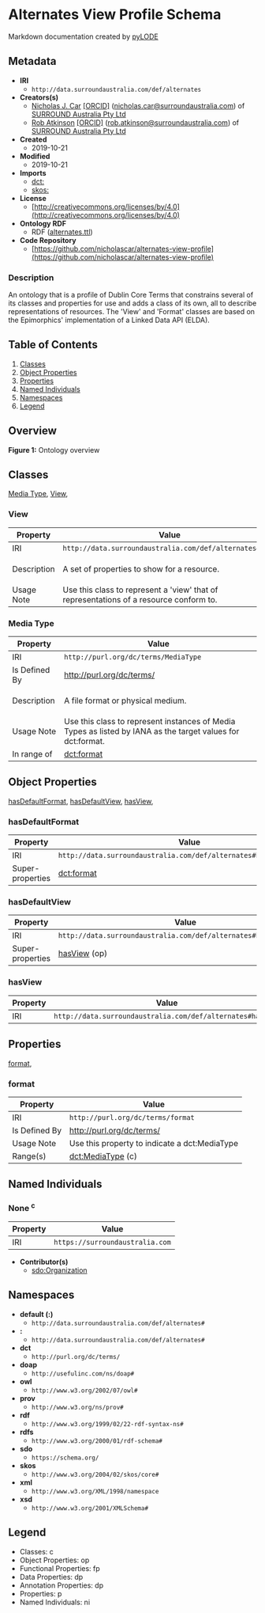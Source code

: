 # Alternates View Profile Schema
Markdown documentation created by [pyLODE](http://github.com/rdflib/pyLODE)


## Metadata
* **IRI**
  * `http://data.surroundaustralia.com/def/alternates`
* **Creators(s)**
  * [Nicholas J. Car](https://orcid.org/0000-0002-8742-7730)
    [[ORCID]](https://orcid.org/0000-0002-8742-7730)
    (<nicholas.car@surroundaustralia.com></a>) of [SURROUND Australia Pty Ltd](https://surroundaustralia.com)
  * [Rob Atkinson](https://orcid.org/0000-0002-7878-2693)
    [[ORCID]](https://orcid.org/0000-0002-7878-2693)
    (<rob.atkinson@surroundaustralia.com></a>) of [SURROUND Australia Pty Ltd](https://surroundaustralia.com)
* **Created**
  * 2019-10-21
* **Modified**
  * 2019-10-21
* **Imports**
  * [dct:](http://purl.org/dc/terms/)
  * [skos:](http://www.w3.org/2004/02/skos/core#)
* **License**
  * [http://creativecommons.org/licenses/by/4.0](http://creativecommons.org/licenses/by/4.0)
* **Ontology RDF**
  * RDF ([alternates.ttl](turtle))
* **Code Repository**
  * [https://github.com/nicholascar/alternates-view-profile](https://github.com/nicholascar/alternates-view-profile)
### Description
<p>An ontology that is a profile of Dublin Core Terms that constrains several of its classes and properties for use and adds a class of its own, all to describe representations of resources. The 'View' and 'Format' classes are based on the Epimorphics' implementation of a Linked Data API (ELDA).</p>

## Table of Contents
1. [Classes](#classes)
1. [Object Properties](#objectproperties)
1. [Properties](#properties)
1. [Named Individuals](#namedindividuals)
1. [Namespaces](#namespaces)
1. [Legend](#legend)


## Overview

**Figure 1:** Ontology overview
## Classes
[Media Type](#MediaType),
[View](#View),
### View
Property | Value
--- | ---
IRI | `http://data.surroundaustralia.com/def/alternates#View`
Description | <p>A set of properties to show for a resource.</p>
Usage Note | Use this class to represent a 'view' that of representations of a resource conform to.
### Media Type
Property | Value
--- | ---
IRI | `http://purl.org/dc/terms/MediaType`
Is Defined By | http://purl.org/dc/terms/
Description | <p>A file format or physical medium.</p>
Usage Note | Use this class to represent instances of Media Types as listed by IANA as the target values for dct:format.
In range of |[dct:format](http://purl.org/dc/terms/format)<br />

## Object Properties
[hasDefaultFormat](#hasDefaultFormat),
[hasDefaultView](#hasDefaultView),
[hasView](#hasView),
[](hasDefaultFormat)
### hasDefaultFormat
Property | Value
--- | ---
IRI | `http://data.surroundaustralia.com/def/alternates#hasDefaultFormat`
Super-properties |[dct:format](http://purl.org/dc/terms/format)<br />
[](hasDefaultView)
### hasDefaultView
Property | Value
--- | ---
IRI | `http://data.surroundaustralia.com/def/alternates#hasDefaultView`
Super-properties |[hasView](hasView) (op)<br />
[](hasView)
### hasView
Property | Value
--- | ---
IRI | `http://data.surroundaustralia.com/def/alternates#hasView`

## Properties
[format](#format),
[](format)
### format
Property | Value
--- | ---
IRI | `http://purl.org/dc/terms/format`
Is Defined By | http://purl.org/dc/terms/
Usage Note | Use this property to indicate a dct:MediaType
Range(s) |[dct:MediaType](http://purl.org/dc/terms/MediaType) (c)<br />

## Named Individuals
### None <sup>c</sup>
Property | Value
--- | ---
IRI | `https://surroundaustralia.com`
* **Contributor(s)**
  * [sdo:Organization](https://schema.org/Organization)
## Namespaces
* **default (:)**
  * `http://data.surroundaustralia.com/def/alternates#`
* **:**
  * `http://data.surroundaustralia.com/def/alternates#`
* **dct**
  * `http://purl.org/dc/terms/`
* **doap**
  * `http://usefulinc.com/ns/doap#`
* **owl**
  * `http://www.w3.org/2002/07/owl#`
* **prov**
  * `http://www.w3.org/ns/prov#`
* **rdf**
  * `http://www.w3.org/1999/02/22-rdf-syntax-ns#`
* **rdfs**
  * `http://www.w3.org/2000/01/rdf-schema#`
* **sdo**
  * `https://schema.org/`
* **skos**
  * `http://www.w3.org/2004/02/skos/core#`
* **xml**
  * `http://www.w3.org/XML/1998/namespace`
* **xsd**
  * `http://www.w3.org/2001/XMLSchema#`

## Legend
* Classes: c
* Object Properties: op
* Functional Properties: fp
* Data Properties: dp
* Annotation Properties: dp
* Properties: p
* Named Individuals: ni